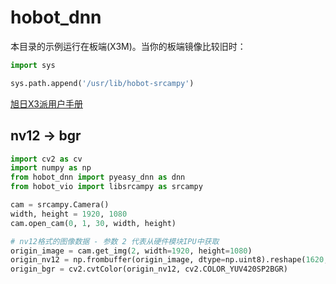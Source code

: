 # hobot_dnn
本目录的示例运行在板端(X3M)。当你的板端镜像比较旧时：
```python
import sys

sys.path.append('/usr/lib/hobot-srcampy')
```

[旭日X3派用户手册](https://developer.horizon.ai/api/v1/fileData/documents_pi/index.html)

## nv12 -> bgr
```python
import cv2 as cv
import numpy as np
from hobot_dnn import pyeasy_dnn as dnn
from hobot_vio import libsrcampy as srcampy

cam = srcampy.Camera()
width, height = 1920, 1080
cam.open_cam(0, 1, 30, width, height)

# nv12格式的图像数据 - 参数 2 代表从硬件模块IPU中获取
origin_image = cam.get_img(2, width=1920, height=1080)
origin_nv12 = np.frombuffer(origin_image, dtype=np.uint8).reshape(1620, 1920)
origin_bgr = cv2.cvtColor(origin_nv12, cv2.COLOR_YUV420SP2BGR)
```
